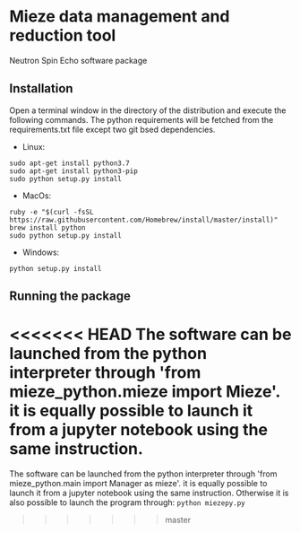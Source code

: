 # Mieze data management and reduction tool
Neutron Spin Echo software package

## Installation

Open a terminal window in the directory of the distribution and execute the following commands. The python requirements will be fetched from the requirements.txt file except two git bsed dependencies.

- Linux:
```
sudo apt-get install python3.7
sudo apt-get install python3-pip
sudo python setup.py install
```
        
- MacOs:
```
ruby -e "$(curl -fsSL https://raw.githubusercontent.com/Homebrew/install/master/install)"
brew install python
sudo python setup.py install
```
        
- Windows:
```
python setup.py install
```
        
## Running the package

<<<<<<< HEAD
The software can be launched from the python interpreter through 'from mieze_python.mieze import Mieze'. it is equally possible to launch it from a jupyter notebook using the same instruction. 
=======
The software can be launched from the python interpreter through 'from mieze_python.main import Manager as mieze'. it is equally possible to launch it from a jupyter notebook using the same instruction. Otherwise it is also possible to launch the program through: ```python miezepy.py```

>>>>>>> master

